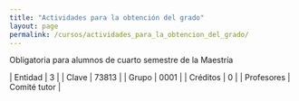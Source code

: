 ```yaml
---
title: "Actividades para la obtención del grado"
layout: page
permalink: /cursos/actividades_para_la_obtencion_del_grado/
---
```




Obligatoria para alumnos de cuarto semestre de la Maestría

| Entidad | 3 |
| Clave | 73813 |
| Grupo | 0001 |
| Créditos | 0 |
| Profesores | Comité tutor |


